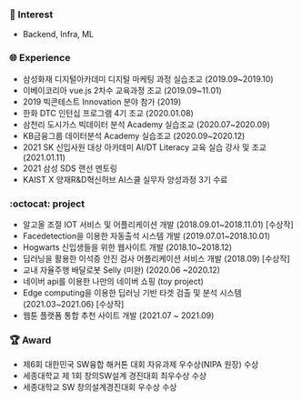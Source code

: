 ### 🌱 Interest
- Backend, Infra, ML <br>

### :globe_with_meridians: Experience
- 삼성화재 디지털아카데미 디지털 마케팅 과정 실습조교 (2019.09~2019.10)
- 이베이코리아 vue.js 2차수 교육과정 조교 (2019.09~11.01)
- 2019 빅콘테스트 Innovation 분야 참가 (2019)
- 한화 DTC 인턴십 프로그램 4기 조교 (2020.01.08)
- 삼천리 도시가스 빅데이터 분석 Academy 실습조교 (2020.07~2020.09)
- KB금융그룹 데이터분석 Academy 실습조교 (2020.09~2020.12)
- 2021 SK 신입사원 대상 아카데미 AI/DT Literacy 교육 실습 강사 및 조교 (2021.01.11)
- 2021 삼성 SDS 랜선 멘토링
- KAIST X 양재R&D혁신허브 AI스쿨 실무자 양성과정 3기 수료

### :octocat: project
- 알고올 조절 IOT 서비스 및 어플리케이션 개발 (2018.09.01~2018.11.01) [수상작]
- Facedetection을 이용한 자동출석 시스템 개발 (2019.07.01~2018.10.01)
- Hogwarts 신입생들을 위한 웹사이트 개발 (2018.10~2018.12)
- 딥러닝을 활용한 이석증 안진 검사 어플리케이션 서비스 개발 (2018.09) [수상작]
- 교내 자율주행 배달로봇 Selly (미완) (2020.06 ~2020.12) 
- 네이버 api를 이용한 나만의 네이버 쇼핑 (toy project)
- Edge computing을 이용한 딥러닝 기반 타겟 검출 및 분석 시스템 (2021.03~2021.06) [수상작]
- 웹툰 플랫폼 통합 추천 사이트 개발 (2021.07 ~ 2021.09)

### 🏆 Award
- 제6회 대한민국 SW융합 해커톤 대회 자유과제 우수상(NIPA 원장) 수상
- 세종대학교 제 1회 창의SW설계 경진대회 최우수상 수상
- 세종대학교 SW 창의설계경진대회 우수상 수상
